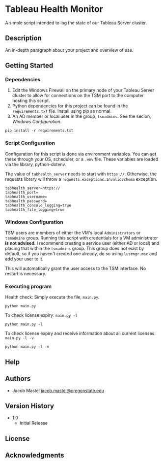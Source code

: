 # Tableau Health Monitor

A simple script intended to log the state of our Tableau Server cluster.

## Description

An in-depth paragraph about your project and overview of use.

## Getting Started

### Dependencies

1. Edit the Windows Firewall on the primary node of your Tableau Server cluster to allow for connections on the TSM port to the computer hosting this script.
2. Python dependencies for this project can be found in the `requirements.txt` file. Install using pip as normal.
3. An AD member or local user in the group, `tsmadmins`. See the secion, _Windows Configuration_.

```
pip install -r requirements.txt
```

### Script Configuration

Configuration for this script is done via environment variables. You can set these through your OS, scheduler, or a `.env` file. These variables are loaded via the library, python-dotenv.

The value of `tabhealth_server` needs to start with `https://`. Otherwise, the requests library will throw a `requests.exceptions.InvalidSchema` exception.

```
tabhealth_server=https://
tabhealth_port=
tabhealth_username=
tabhealth_password=
tabhealth_console_logging=true
tabhealth_file_logging=true
```

### Windows Configuration

TSM users are members of either the VM's local `Administrators` or `tsmadmins` group. Running this script with credentials for a VM administrator **is not advised**. I recommend creating a service user (either AD or local) and placing that within the `tsmadmins` group. This group does not exist by default, so if you haven't created one already, do so using `lusrmgr.msc` and add your user to it.

This will automatically grant the user access to the TSM interface. No restart is necessary.

### Executing program

Health check: Simply execute the file, `main.py`.

```
python main.py
```
To check license expiry: `main.py -l`

```
python main.py -l
```

To check license expiry and receive information about all current licenses: `main.py -l -v`

```
python main.py -l -v
```
## Help

## Authors

- Jacob Mastel <jacob.mastel@oregonstate.edu>

## Version History

* 1.0
  * Initial Release

## License

## Acknowledgments
